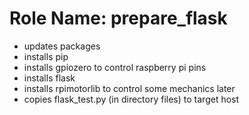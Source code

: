 Role Name: prepare_flask
========================

- updates packages
- installs pip
- installs gpiozero to control raspberry pi pins
- installs flask
- installs rpimotorlib to control some mechanics later
- copies flask_test.py (in directory files) to target host
